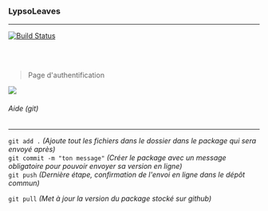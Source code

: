 ### LypsoLeaves
<hr>


[![Build Status](https://travis-ci.org/asnpldev/lypsoLeaves.png?branch=main)](https://travis-ci.org/asnpldev/lypsoLeaves)

<br><br>

> Page d'authentification

<img src="https://i.imgur.com/5EkqlK0_d.webp?maxwidth=760&fidelity=grand">

###### Aide (git)
<hr>

`git add .` _(Ajoute tout les fichiers dans le dossier dans le package qui sera envoyé après)_
<br>
`git commit -m "ton message"` _(Créer le package avec un message obligatoire pour pouvoir envoyer sa version en ligne)_
<br>
`git push` _(Dernière étape, confirmation de l'envoi en ligne dans le dépôt commun)_
<br>

`git pull` _(Met à jour la version du package stocké sur github)_
